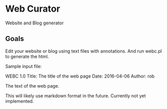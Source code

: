 # Web Curator

Website and Blog generator

## Goals

Edit your website or blog using text files with annotations. And run webc.pl to generate the html.

Sample input file:

<BOF>
WEBC 1.0
Title: The title of the web page
Date: 2016-04-06
Author: rob

The text of the web page.

This will likely use markdown format in the future. Currently not yet implemented.
<EOF>
